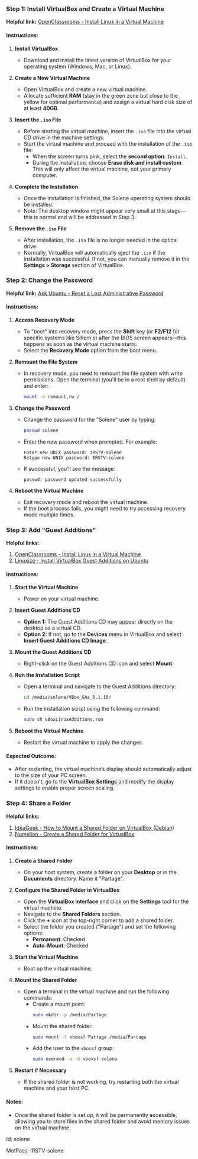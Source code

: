 ### Step 1: Install VirtualBox and Create a Virtual Machine

**Helpful link:** [OpenClassrooms - Install Linux in a Virtual Machine](https://openclassrooms.com/fr/courses/43538-reprenez-le-controle-a-laide-de-linux/37630-installez-linux-dans-une-machine-virtuelle)

#### Instructions:
1. **Install VirtualBox**  
   - Download and install the latest version of VirtualBox for your operating system (Windows, Mac, or Linux).

2. **Create a New Virtual Machine**  
   - Open VirtualBox and create a new virtual machine.
   - Allocate sufficient **RAM** (stay in the green zone but close to the yellow for optimal performance) and assign a virtual hard disk size of at least **40GB**.

3. **Insert the `.iso` File**  
   - Before starting the virtual machine, insert the `.iso` file into the virtual CD drive in the machine settings.
   - Start the virtual machine and proceed with the installation of the `.iso` file:
     - When the screen turns pink, select the **second option**: `Install`.
     - During the installation, choose **Erase disk and install custom**. This will only affect the virtual machine, not your primary computer.

4. **Complete the Installation**  
   - Once the installation is finished, the Solene operating system should be installed.  
   - Note: The desktop window might appear very small at this stage—this is normal and will be addressed in Step 3.

5. **Remove the `.iso` File**  
   - After installation, the `.iso` file is no longer needed in the optical drive.  
   - Normally, VirtualBox will automatically eject the `.iso` if the installation was successful. If not, you can manually remove it in the **Settings > Storage** section of VirtualBox.

### Step 2: Change the Password  

**Helpful link:** [Ask Ubuntu - Reset a Lost Administrative Password](https://askubuntu.com/questions/24006/how-do-i-reset-a-lost-administrative-password#24024)  

#### Instructions:  
1. **Access Recovery Mode**  
   - To "boot" into recovery mode, press the **Shift** key (or **F2/F12** for specific systems like Sihem's) after the BIOS screen appears—this happens as soon as the virtual machine starts.  
   - Select the **Recovery Mode** option from the boot menu.  

2. **Remount the File System**  
   - In recovery mode, you need to remount the file system with write permissions. Open the terminal (you’ll be in a root shell by default) and enter:  
     ```bash
     mount -o remount,rw /
     ```  

3. **Change the Password**  
   - Change the password for the "Solene" user by typing:  
     ```bash
     passwd solene
     ```
   - Enter the new password when prompted. For example:  
     ```plaintext
     Enter new UNIX password: IRSTV-solene
     Retype new UNIX password: IRSTV-solene
     ```
   - If successful, you’ll see the message:  
     ```plaintext
     passwd: password updated successfully
     ```  

4. **Reboot the Virtual Machine**  
   - Exit recovery mode and reboot the virtual machine.  
   - If the boot process fails, you might need to try accessing recovery mode multiple times.  

### Step 3: Add "Guest Additions"  

**Helpful links:**  
1. [OpenClassrooms - Install Linux in a Virtual Machine](https://openclassrooms.com/fr/courses/43538-reprenez-le-controle-a-laide-de-linux/37630-installez-linux-dans-une-machine-virtuelle)  
2. [Linuxize - Install VirtualBox Guest Additions on Ubuntu](https://linuxize.com/post/how-to-install-virtualbox-guest-additions-in-ubuntu/)  

#### Instructions:  
1. **Start the Virtual Machine**  
   - Power on your virtual machine.

2. **Insert Guest Additions CD**  
   - **Option 1:** The Guest Additions CD may appear directly on the desktop as a virtual CD.  
   - **Option 2:** If not, go to the **Devices** menu in VirtualBox and select **Insert Guest Additions CD Image**.

3. **Mount the Guest Additions CD**  
   - Right-click on the Guest Additions CD icon and select **Mount**.

4. **Run the Installation Script**  
   - Open a terminal and navigate to the Guest Additions directory:  
     ```bash
     cd /media/solene/VBox_GAs_6.1.16/
     ```
   - Run the installation script using the following command:  
     ```bash
     sudo sh VBoxLinuxAdditions.run
     ```

5. **Reboot the Virtual Machine**  
   - Restart the virtual machine to apply the changes.  

#### Expected Outcome:  
- After restarting, the virtual machine’s display should automatically adjust to the size of your PC screen.  
- If it doesn’t, go to the **VirtualBox Settings** and modify the display settings to enable proper screen scaling.  

### Step 4: Share a Folder  

**Helpful links:**  
1. [IdéaGeek - How to Mount a Shared Folder on VirtualBox (Debian)](https://idealogeek.fr/comment-monter-dossier-partage-virtualbox-debian/)  
2. [Numelion - Create a Shared Folder for VirtualBox](https://www.numelion.com/creer-un-dossier-de-partage-pour-virtualbox.html)  

#### Instructions:  

1. **Create a Shared Folder**  
   - On your host system, create a folder on your **Desktop** or in the **Documents** directory. Name it "Partage".  

2. **Configure the Shared Folder in VirtualBox**  
   - Open the **VirtualBox interface** and click on the **Settings** tool for the virtual machine.  
   - Navigate to the **Shared Folders** section.  
   - Click the **+** icon at the top-right corner to add a shared folder.  
   - Select the folder you created ("Partage") and set the following options:  
     - **Permanent**: Checked  
     - **Auto-Mount**: Checked  

3. **Start the Virtual Machine**  
   - Boot up the virtual machine.  

4. **Mount the Shared Folder**  
   - Open a terminal in the virtual machine and run the following commands:  
     - Create a mount point:  
       ```bash
       sudo mkdir -p /media/Partage
       ```  
     - Mount the shared folder:  
       ```bash
       sudo mount -t vboxsf Partage /media/Partage
       ```  
     - Add the user to the `vboxsf` group:  
       ```bash
       sudo usermod -a -G vboxsf solene
       ```  

5. **Restart if Necessary**  
   - If the shared folder is not working, try restarting both the virtual machine and your host PC.  

#### Notes:  
- Once the shared folder is set up, it will be permanently accessible, allowing you to store files in the shared folder and avoid memory issues on the virtual machine.

Id: 
solene

MotPass:
IRSTV-solene
